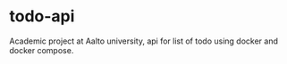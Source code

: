 # todo-api
Academic project at Aalto university, api for list of todo using docker and docker compose. 
